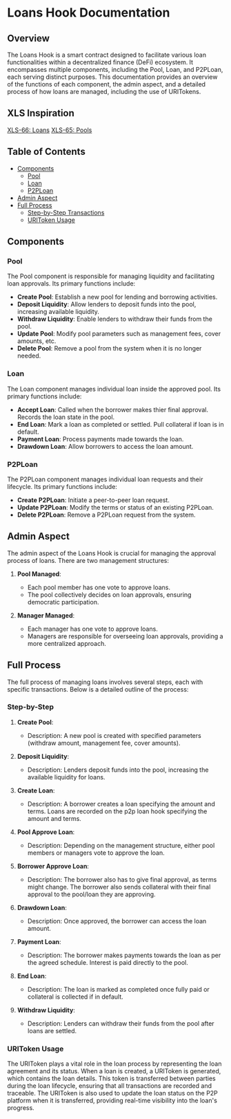 # Loans Hook Documentation

## Overview

The Loans Hook is a smart contract designed to facilitate various loan functionalities within a decentralized finance (DeFi) ecosystem. It encompasses multiple components, including the Pool, Loan, and P2PLoan, each serving distinct purposes. This documentation provides an overview of the functions of each component, the admin aspect, and a detailed process of how loans are managed, including the use of URITokens.

## XLS Inspiration

[XLS-66: Loans](https://github.com/XRPLF/XRPL-Standards/discussions/190)
[XLS-65: Pools](https://github.com/XRPLF/XRPL-Standards/discussions/192)

## Table of Contents

- [Components](#components)
  - [Pool](#pool)
  - [Loan](#loan)
  - [P2PLoan](#p2ploan)
- [Admin Aspect](#admin-aspect)
- [Full Process](#full-process)
  - [Step-by-Step Transactions](#step-by-step)
  - [URIToken Usage](#uritoken-usage)

## Components

### Pool

The Pool component is responsible for managing liquidity and facilitating loan approvals. Its primary functions include:

- **Create Pool**: Establish a new pool for lending and borrowing activities.
- **Deposit Liquidity**: Allow lenders to deposit funds into the pool, increasing available liquidity.
- **Withdraw Liquidity**: Enable lenders to withdraw their funds from the pool.
- **Update Pool**: Modify pool parameters such as management fees, cover amounts, etc.
- **Delete Pool**: Remove a pool from the system when it is no longer needed.

### Loan

The Loan component manages individual loan inside the approved pool. Its primary functions include:

- **Accept Loan**: Called when the borrower makes thier final approval. Records the loan state in the pool.
- **End Loan**: Mark a loan as completed or settled. Pull collateral if loan is in default.
- **Payment Loan**: Process payments made towards the loan.
- **Drawdown Loan**: Allow borrowers to access the loan amount.

### P2PLoan

The P2PLoan component manages individual loan requests and their lifecycle. Its primary functions include:

- **Create P2PLoan**: Initiate a peer-to-peer loan request.
- **Update P2PLoan**: Modify the terms or status of an existing P2PLoan.
- **Delete P2PLoan**: Remove a P2PLoan request from the system.

## Admin Aspect

The admin aspect of the Loans Hook is crucial for managing the approval process of loans. There are two management structures:

1. **Pool Managed**: 
   - Each pool member has one vote to approve loans.
   - The pool collectively decides on loan approvals, ensuring democratic participation.

2. **Manager Managed**: 
   - Each manager has one vote to approve loans.
   - Managers are responsible for overseeing loan approvals, providing a more centralized approach.


## Full Process

The full process of managing loans involves several steps, each with specific transactions. Below is a detailed outline of the process:

### Step-by-Step

1. **Create Pool**: 
   - Description: A new pool is created with specified parameters (withdraw amount, management fee, cover amounts).

2. **Deposit Liquidity**: 
   - Description: Lenders deposit funds into the pool, increasing the available liquidity for loans.

3. **Create Loan**: 
   - Description: A borrower creates a loan specifying the amount and terms. Loans are recorded on the p2p loan hook specifying the amount and terms.

4. **Pool Approve Loan**: 
   - Description: Depending on the management structure, either pool members or managers vote to approve the loan.

5. **Borrower Approve Loan**: 
   - Description: The borrower also has to give final approval, as terms might change. The borrower also sends collateral with their final approval to the pool/loan they are approving.

6. **Drawdown Loan**: 
   - Description: Once approved, the borrower can access the loan amount.

7. **Payment Loan**: 
   - Description: The borrower makes payments towards the loan as per the agreed schedule. Interest is paid directly to the pool.

8. **End Loan**: 
   - Description: The loan is marked as completed once fully paid or collateral is collected if in default.

9. **Withdraw Liquidity**: 
   - Description: Lenders can withdraw their funds from the pool after loans are settled.

### URIToken Usage

The URIToken plays a vital role in the loan process by representing the loan agreement and its status. When a loan is created, a URIToken is generated, which contains the loan details. This token is transferred between parties during the loan lifecycle, ensuring that all transactions are recorded and traceable. The URIToken is also used to update the loan status on the P2P platform when it is transferred, providing real-time visibility into the loan's progress.